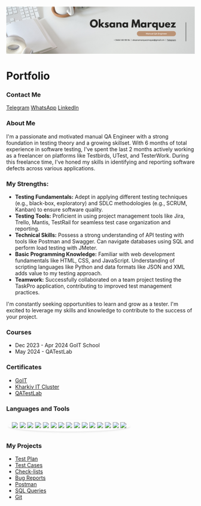 [![Header](<https://github.com/OksanaMarquezMayas/OksanaMarquezMayas/blob/main/assets/White%20Minimalist%20Corporate%20Personal%20Profile%20LinkedIn%20Banner%20(1).png>)](<https://github.com/OksanaMarquezMayas/OksanaMarquezMayas/blob/main/assets/White%20Minimalist%20Corporate%20Personal%20Profile%20LinkedIn%20Banner%20(1).png>)

<h1>Portfolio</h1>

<h3>Contact Me</h3>
<div style="margin-right:20px; display:inline-block;">
    <a href="https://t.me/oks_marma">Telegram</a>
    <a href="https://wa.link/xp8801">WhatsApp</a>
    <a href="https://www.linkedin.com/in/oksana-marquezmayas-122a452a4/">LinkedIn</a>
</div>

<h3>About Me</h3>

<p>I'm a passionate and motivated manual QA Engineer with a strong foundation in testing theory and a growing skillset. With 6 months of total experience in software testing, I've spent the last 2 months actively working as a freelancer on platforms like Testbirds, UTest, and TesterWork. During this freelance time, I've honed my skills in identifying and reporting software defects across various applications.</p>

<h3>My Strengths:</h3>
<ul>
    <li><b>Testing Fundamentals:</b> Adept in applying different testing techniques (e.g., black-box, exploratory) and SDLC methodologies (e.g., SCRUM, Kanban) to ensure software quality.</li>
    <li><b>Testing Tools:</b> Proficient in using project management tools like Jira, Trello, Mantis, TestRail for seamless test case organization and reporting.</li>
    <li><b>Technical Skills:</b> Possess a strong understanding of API testing with tools like Postman and Swagger. Can navigate databases using SQL and perform load testing with JMeter.</li>
    <li><b>Basic Programming Knowledge:</b> Familiar with web development fundamentals like HTML, CSS, and JavaScript. Understanding of scripting languages like Python and data formats like JSON and XML adds value to my testing approach.</li>
    <li><b>Teamwork:</b> Successfully collaborated on a team project testing the TaskPro application, contributing to improved test management practices.</li>
</ul>

<p>I'm constantly seeking opportunities to learn and grow as a tester. I'm excited to leverage my skills and knowledge to contribute to the success of your project.</p>

<h3>Courses</h3>
<ul>
    <li>Dec 2023 - Apr 2024 GoIT School</li>
    <li>May 2024 - QATestLab</li>
</ul>

<h3>Certificates</h3>
<ul>
    <li><a href="https://drive.google.com/file/d/1I_q39Cz27kQWRBhvxfMHQKeDcL2dRTto/view?usp=sharing">GoIT</a></li>
    <li><a href="https://drive.google.com/file/d/1_qJK6ddaMyPzsj4cbzBhkVpUS1bcp71C/view?usp=sharing">Kharkiv IT Cluster</a></li>
    <li><a href="#">QATestLab</a></li>
</ul>

<h3>Languages and Tools</h3>
<p style="font-size:1.2em; padding:5px 10px; border-radius:50%; box-shadow:0 2px 4px rgba(0, 0, 0, 0.1); margin:5px; display:inline-block;">
    <img src="https://img.shields.io/badge/-Jira-B0082?style=for-the-badge&logo=jira&logocolor=1E90FF">
    <img src="https://img.shields.io/badge/-Trello-FF7F00?style=for-the-badge&logo=trello&logocolor=00BFFF">
    <img src="https://img.shields.io/badge/-TestRail-B0082?style=for-the-badge&logo=testrail&logocolor=FFD700">
    <img src="https://img.shields.io/badge/-Mantis-B0082?style=for-the-badge&logo=mantis&logocolor=FFA500">
    <img src="https://img.shields.io/badge/-SQL-B0082?style=for-the-badge&logo=mysql&logocolor=1E90FF">
    <img src="https://img.shields.io/badge/-Postman-B0082?style=for-the-badge&logo=postman&logocolor=FFA07A">
    <img src="https://img.shields.io/badge/-JavaScript-9B0082?style=for-the-badge&logo=JavaScript&logocolor=FFD700">
    <img src="https://img.shields.io/badge/-HTML-FB0082?style=for-the-badge&logo=html&logocolor=FF6347">
    <img src="https://img.shields.io/badge/-CSS-FF7F00?style=for-the-badge&logo=css&logocolor=4682B4">
    <img src="https://img.shields.io/badge/-Slack-B0082?style=for-the-badge&logo=slack&logocolor=FFB6C1">
    <img src="https://img.shields.io/badge/-Git-B0082?style=for-the-badge&logo=git&logocolor=FF6347">
    <img src="https://img.shields.io/badge/-GitHub-B0082?style=for-the-badge&logo=GitHub&logocolor=800080">
    <img src="https://img.shields.io/badge/-JMeter-4B0082?style=for-the-badge&logo=jmeter&logocolor=FF4500">
    <img src="https://img.shields.io/badge/-DevTools-9B0082?style=for-the-badge&logo=devtools&logocolor=B22222">
    <img src="https://img.shields.io/badge/-VSCode-B0082?style=for-the-badge&logo=VSCode&logocolor=1E90FF">
</p>

<h3>My Projects</h3>
<ul>
    <li><a href="https://docs.google.com/document/d/1RZrPEcAFF3qvlHtcLMAvxWuV9sgHVhIG7xFzRuaPsaI/edit?usp=sharing">Test Plan</a></li>
    <li><a href="https://docs.google.com/spreadsheets/d/1LzwqUfEJZrWpD1oP4ev3_1H-BVTEKXcmk7Sytg1YxMs/edit?usp=sharing">Test Cases</a></li>
    <li><a href="https://docs.google.com/spreadsheets/d/17PIicMMMw9ZKPZ0kp7LntIfZQt93YerU/edit?usp=sharing&ouid=106552989132086504806&rtpof=true&sd=true">Check-lists</a></li>
    <li><a href="https://docs.google.com/spreadsheets/d/17wGAq_llLUVQoRoib1OW7BlBA5s2jGqZVMwP2a_c-0A/edit?usp=sharing">Bug Reports</a></li>
    <li><a href="https://www.postman.com/oksanamarq/workspace/oksana-marquez-trello/collection/34355286-64a2c5a2-fa3a-44fb-97f7-1636848c591f">Postman</a></li>
    <li><a href="https://docs.google.com/document/d/1gNLugpQn8KIuZn9_H3r1L4rhwO03_MoU2vxlPW6v-Ks/edit?usp=sharing">SQL Queries</a></li>
    <li><a href="https://docs.google.com/document/d/1QZlglsdBo5i861Aybo2hJhecT3VU4w7QjxQA8YQARjE/edit?usp=sharing">Git</a></li>
</ul>
